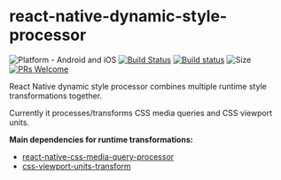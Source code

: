 # react-native-dynamic-style-processor

![Platform - Android and iOS](https://img.shields.io/badge/platform-Android%20%7C%20iOS-blue.svg)
[![Build Status](https://travis-ci.org/kristerkari/react-native-dynamic-style-processor.svg?branch=master)](https://travis-ci.org/kristerkari/react-native-dynamic-style-processor)
[![Build status](https://ci.appveyor.com/api/projects/status/ustkl1ujo5xr3i24/branch/master?svg=true)](https://ci.appveyor.com/project/kristerkari/react-native-dynamic-style-processor/branch/master)
![Size](https://img.shields.io/bundlephobia/minzip/react-native-dynamic-style-processor.svg)
[![PRs Welcome](https://img.shields.io/badge/PRs-welcome-brightgreen.svg)](https://egghead.io/courses/how-to-contribute-to-an-open-source-project-on-github)

React Native dynamic style processor combines multiple runtime style transformations together.

Currently it processes/transforms CSS media queries and CSS viewport units.

**Main dependencies for runtime transformations:**

- [react-native-css-media-query-processor](https://github.com/kristerkari/react-native-css-media-query-processor)
- [css-viewport-units-transform](https://github.com/kristerkari/css-viewport-units-transform)
